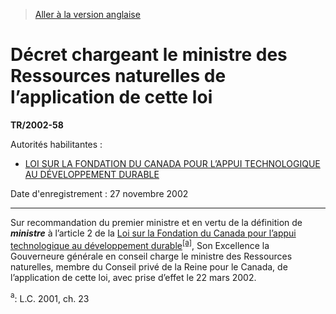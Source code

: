 > [Aller à la version anglaise](/en/Regulations/Statutory%20Instruments/2002/58.md)

# Décret chargeant le ministre des Ressources naturelles de l’application de cette loi

**TR/2002-58**

Autorités habilitantes : 
- [LOI SUR LA FONDATION DU CANADA POUR L’APPUI TECHNOLOGIQUE AU DÉVELOPPEMENT DURABLE](/fr/Lois/Lois%20du%20Canada/2001/ch.%2023.md)

Date d'enregistrement : 27 novembre 2002

----------

Sur recommandation du premier ministre et en vertu de la définition de ***ministre*** à l’article 2 de la [Loi sur la Fondation du Canada pour l’appui technologique au développement durable](/fr/Lois/Lois%20du%20Canada/2001/ch.%2023.md)<sup><a href='#footnotea_f'>[a]</a></sup>, Son Excellence la Gouverneure générale en conseil charge le ministre des Ressources naturelles, membre du Conseil privé de la Reine pour le Canada, de l’application de cette loi, avec prise d’effet le 22 mars 2002.

<a name='footnotea_f'><sup>a</sup></a>: L.C. 2001, ch. 23<br />



